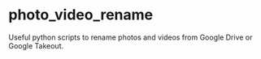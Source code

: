 # photo_video_rename

Useful python scripts to rename photos and videos from Google Drive or Google Takeout.
